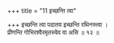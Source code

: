 +++
title = "11 इच्छन्ति त्वा"

+++
इच्छन्ति त्वा पदातय इच्छन्ति रथिनस्त्वा ।  
प्रीणन्ति गोभिरश्वैरमृतस्येव वा असि ॥ १२ ॥